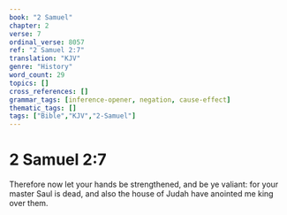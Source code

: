 ```yaml
---
book: "2 Samuel"
chapter: 2
verse: 7
ordinal_verse: 8057
ref: "2 Samuel 2:7"
translation: "KJV"
genre: "History"
word_count: 29
topics: []
cross_references: []
grammar_tags: [inference-opener, negation, cause-effect]
thematic_tags: []
tags: ["Bible","KJV","2-Samuel"]
---
```


# 2 Samuel 2:7

Therefore now let your hands be strengthened, and be ye valiant: for your master Saul is dead, and also the house of Judah have anointed me king over them.
